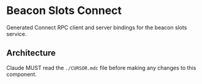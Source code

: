 # Beacon Slots Connect

Generated Connect RPC client and server bindings for the beacon slots service.

## Architecture  
Claude MUST read the `./CURSOR.mdc` file before making any changes to this component.